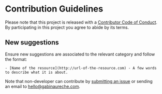# Contribution Guidelines

Please note that this project is released with a [Contributor Code of Conduct](code-of-conduct.md).
By participating in this project you agree to abide by its terms.

## New suggestions

Ensure new suggestions are associated to the relevant category and follow the format:

```
- [Name of the resource](http://url-of-the-resource.com) - A few words to describe what it is about.
```

Note that non-developer can contribute by [submitting an issue](https://github.com/zhouzi/awesome-gwent/issues/new) or sending an email to hello@gabinaureche.com.
